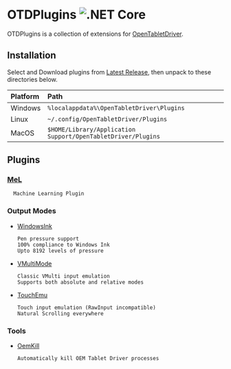 # OTDPlugins ![.NET Core](https://github.com/X9VoiD/VoiDPlugins/workflows/.NET%20Core/badge.svg)

OTDPlugins is a collection of extensions for [OpenTabletDriver](https://github.com/InfinityGhost/OpenTabletDriver).

## Installation

Select and Download plugins from [Latest Release](https://github.com/X9VoiD/VoiDPlugins/releases/latest), then unpack to these directories below.

| Platform | Path |
| :-- | :-- |
| Windows | `%localappdata%\OpenTabletDriver\Plugins` |
| Linux | `~/.config/OpenTabletDriver/Plugins` |
| MacOS | `$HOME/Library/Application Support/OpenTabletDriver/Plugins` |

## Plugins

### [MeL](https://github.com/X9VoiD/VoiDPlugins/wiki/MeL)

      Machine Learning Plugin

### Output Modes

- [WindowsInk](https://github.com/X9VoiD/VoiDPlugins/wiki/WindowsInk)

      Pen pressure support
      100% compliance to Windows Ink
      Upto 8192 levels of pressure

- [VMultiMode](https://github.com/X9VoiD/VoiDPlugins/wiki/VMultiMode)

      Classic VMulti input emulation
      Supports both absolute and relative modes

- [TouchEmu](https://github.com/X9VoiD/VoiDPlugins/wiki/TouchEmu)

      Touch input emulation (RawInput incompatible)
      Natural Scrolling everywhere

### Tools

- [OemKill](https://github.com/X9VoiD/VoiDPlugins/wiki/OemKill)

      Automatically kill OEM Tablet Driver processes
